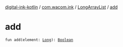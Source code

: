 [digital-ink-kotlin](../../index.md) / [com.wacom.ink](../index.md) / [LongArrayList](index.md) / [add](./add.md)

# add

`fun add(element: `[`Long`](https://kotlinlang.org/api/latest/jvm/stdlib/kotlin/-long/index.html)`): `[`Boolean`](https://kotlinlang.org/api/latest/jvm/stdlib/kotlin/-boolean/index.html)